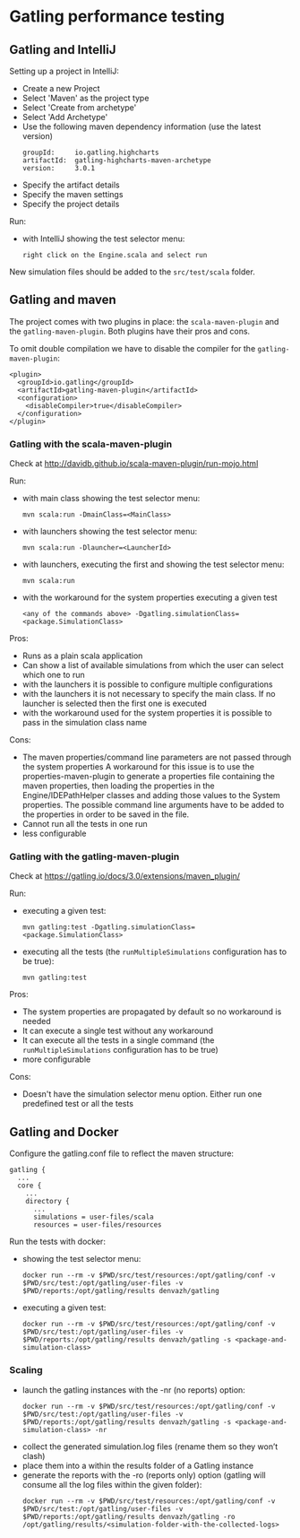 # Gatling performance testing

## Gatling and IntelliJ

Setting up a project in IntelliJ:  

  - Create a new Project
  - Select 'Maven' as the project type
  - Select 'Create from archetype'
  - Select 'Add Archetype'
  - Use the following maven dependency information (use the latest version)
    ```
    groupId:     io.gatling.highcharts
    artifactId:  gatling-highcharts-maven-archetype
    version:     3.0.1
    ```
  - Specify the artifact details
  - Specify the maven settings
  - Specify the project details
  
Run:
  - with IntelliJ showing the test selector menu:
    ```
    right click on the Engine.scala and select run
    ```

New simulation files should be added to the ```src/test/scala``` folder.


## Gatling and maven
  
The project comes with two plugins in place: the ```scala-maven-plugin``` and the ```gatling-maven-plugin```.
Both plugins have their pros and cons.

To omit double compilation we have to disable the compiler for the ```gatling-maven-plugin```:  
  ```
  <plugin>
    <groupId>io.gatling</groupId>
    <artifactId>gatling-maven-plugin</artifactId>
    <configuration>
      <disableCompiler>true</disableCompiler>
    </configuration>
  </plugin>
  ```

### Gatling with the scala-maven-plugin

Check at http://davidb.github.io/scala-maven-plugin/run-mojo.html

Run:
  - with main class showing the test selector menu:  
    ```
    mvn scala:run -DmainClass=<MainClass>
    ```
  - with launchers showing the test selector menu:  
    ```
    mvn scala:run -Dlauncher=<LauncherId>
    ```
  - with launchers, executing the first and showing the test selector menu:  
    ```
    mvn scala:run
    ```
  - with the workaround for the system properties executing a given test
    ```
    <any of the commands above> -Dgatling.simulationClass=<package.SimulationClass>
    ```

Pros:
  - Runs as a plain scala application
  - Can show a list of available simulations from which the user can select which one to run
  - with the launchers it is possible to configure multiple configurations
  - with the launchers it is not necessary to specify the main class. If no launcher is selected
    then the first one is executed
  - with the workaround used for the system properties it is possible to pass in the simulation
    class name
  
Cons:
  - The maven properties/command line parameters are not passed through the system properties
    A workaround for this issue is to use the properties-maven-plugin to generate a properties
    file containing the maven properties, then loading the properties in the Engine/IDEPathHelper
    classes and adding those values to the System properties. The possible command line arguments
    have to be added to the properties in order to be saved in the file.
  - Cannot run all the tests in one run
  - less configurable

### Gatling with the gatling-maven-plugin

Check at https://gatling.io/docs/3.0/extensions/maven_plugin/

Run:
  - executing a given test:
    ```
    mvn gatling:test -Dgatling.simulationClass=<package.SimulationClass>
    ```
  - executing all the tests (the ```runMultipleSimulations``` configuration has to be true):
    ```
    mvn gatling:test
    ```

Pros:
  - The system properties are propagated by default so no workaround is needed
  - It can execute a single test without any workaround
  - It can execute all the tests in a single command (the ```runMultipleSimulations``` configuration has to be true)
  - more configurable
  
Cons:
  - Doesn't have the simulation selector menu option. Either run one predefined test or all the tests
    
## Gatling and Docker

Configure the gatling.conf file to reflect the maven structure:
  ```
  gatling {
    ...
    core {
      ...
      directory {
        ...
        simulations = user-files/scala
        resources = user-files/resources
  ```
  
Run the tests with docker:
  - showing the test selector menu:
    ```
    docker run --rm -v $PWD/src/test/resources:/opt/gatling/conf -v $PWD/src/test:/opt/gatling/user-files -v $PWD/reports:/opt/gatling/results denvazh/gatling
    ```
  - executing a given test:
    ```
    docker run --rm -v $PWD/src/test/resources:/opt/gatling/conf -v $PWD/src/test:/opt/gatling/user-files -v $PWD/reports:/opt/gatling/results denvazh/gatling -s <package-and-simulation-class>
    ```
    
### Scaling

  - launch the gatling instances with the -nr (no reports) option:
    ```
    docker run --rm -v $PWD/src/test/resources:/opt/gatling/conf -v $PWD/src/test:/opt/gatling/user-files -v $PWD/reports:/opt/gatling/results denvazh/gatling -s <package-and-simulation-class> -nr
    ```
  - collect the generated simulation.log files (rename them so they won’t clash)
  - place them into a <simulation-folder-with-the-collected-logs> within the results folder of a Gatling instance
  - generate the reports with the -ro (reports only) option (gatling will consume all the log files within the given folder):
    ```
    docker run --rm -v $PWD/src/test/resources:/opt/gatling/conf -v $PWD/src/test:/opt/gatling/user-files -v $PWD/reports:/opt/gatling/results denvazh/gatling -ro /opt/gatling/results/<simulation-folder-with-the-collected-logs>
    ```

